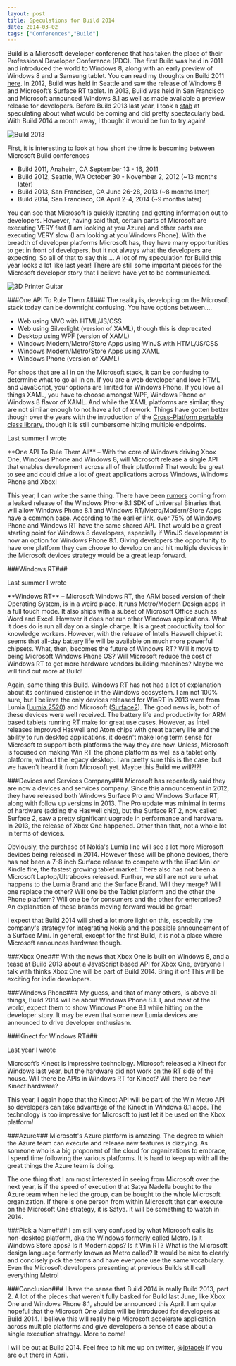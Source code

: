 ```yaml
---
layout: post
title: Speculations for Build 2014
date: 2014-03-02
tags: ["Conferences","Build"]
---
```


Build is a Microsoft developer conference that has taken the place of their Professional Developer Conference (PDC). The first
Build was held in 2011 and introduced the world to Windows 8, along with an early preview of Windows 8 and a Samsung tablet.
You can read my thoughts on Build 2011 [here](http://www.jptacek.com/2011/09/observations-from-microsofts-build-conference/).
In 2012, Build was held in Seattle and saw the release of Windows 8 and
Microsoft’s Surface RT tablet.  In 2013, Build was held in San Francisco and Microsoft announced Windows 8.1 as well as
made available a preview
release for developers. Before Build 2013 last year, I took a [stab](http://www.jptacek.com/2013/06/Speculation-Microsoft-Build/) at
 speculating about what would be coming and did pretty spectacularly bad. With Build 2014 a
month away, I thought it would be fun to try again!

![Build 2013](build2013.png)


First, it is interesting to look at how short the time is becoming between Microsoft Build conferences

* Build 2011, Anaheim, CA September 13 - 16, 2011
* Build 2012, Seattle, WA October 30 - November 2, 2012 (~13 months later)
* Build 2013, San Francisco, CA June 26-28, 2013 (~8 months later)
* Build 2014, San Francisco, CA April 2-4, 2014 (~9 months later)

You can see that Microsoft is quickly iterating and getting information out to developers. However, having said that, certain parts
of Microsoft are executing VERY fast (I am looking at you Azure) and other parts are executing VERY slow (I am looking at you Windows
Phone). With the breadth of developer platforms Microsoft has, they have many opportunities to get in front of developers, but it
not always what the developers are expecting. So all of that to say this.... A lot of my speculation for Build this year looks a lot like last year! There are still some
important pieces for the Microsoft developer story that I believe have yet to be communicated.

![3D Printer Guitar](guitar.jpg)

###One API To Rule Them All###
The reality is, developing on the Microsoft stack
today can be downright confusing. You have options between....

* Web using MVC with HTML/JS/CSS
* Web using Silverlight (version of XAML), though this is deprecated
* Desktop using WPF (version of XAML)
* Windows Modern/Metro/Store Apps using WinJS with HTML/JS/CSS
* Windows Modern/Metro/Store Apps using XAML
* Windows Phone (version of XAML)

For shops that are all in on the Microsoft stack, it can be confusing to determine what to go all in on. If you are a web developer
and love HTML and JavaScript, your options are limited for Windows Phone. If you love all things XAML, you have to choose amongst
WPF, Windows Phone or Windows 8 flavor of XAML. And while the XAML platforms are similar, they are not similar enough to not
have a lot of rework. Things have gotten better though over the years with the introduction of the [Cross-Platform portable class
library](http://www.hanselman.com/blog/CrossPlatformPortableClassLibrariesWithNETAreHappening.aspx), though it is still cumbersome hitting
multiple endpoints.

Last summer I wrote

<div class="well">
<p>**One API To Rule Them All** – With the core of Windows driving Xbox One, Windows Phone and Windows 8, will Microsoft release a single API that enables development across all of their platform? That would be great to see and could drive a lot of great applications across Windows, Windows Phone and Xbox!</p>
</div>

This year, I can write the same thing. There have been [rumors](http://www.wpcentral.com/rumor-windows-phone-81-ditch-back-button)
 coming from a leaked release of the Windows Phone 8.1 SDK of Universal Binaries that will allow Windows Phone 8.1 and Windows
 RT/Metro/Modern/Store Apps have a common base. According to the earlier link, over 75% of Windows Phone and Windows RT have
 the same shared API. That would be a great starting point for Windows 8 developers, especially if WinJS development is now an option
 for Windows Phone 8.1. Giving developers the opportunity to have one platform they can choose to develop on and hit multiple devices
 in the Microsoft devices strategy would be a great leap forward.

###Windows RT###

Last summer I wrote

<div class="well">
<p>**Windows RT** – Microsoft Windows RT, the ARM based version of their Operating System, is in a weird place. It runs Metro/Modern Design apps in a full touch mode. It also ships with a subset of Microsoft Office such as Word and Excel. However it does not run other Windows applications. What it does do is run all day on a single charge. It is a great productivity tool for knowledge workers. However, with the release of Intel’s Haswell chipset it seems that all-day battery life will be available on much more powerful chipsets. What, then, becomes the future of Windows RT? Will it move to being Microsoft Windows Phone OS? Will Microsoft reduce the cost of Windows RT to get more hardware vendors building machines? Maybe we will find out more at Build!</p>
</div>

Again, same thing this Build. Windows RT has not had a lot of explanation about its continued existence in the Windows ecosystem.
I am not 100% sure, but I believe the only devices released for WinRT in 2013 were from Lumia ([Lumia 2520](http://www.nokia.com/global/products/tablet/lumia2520/)) and Microsoft
([Surface2](http://www.microsoft.com/surface/en-us/products/surface-2)). The good news is, both of these devices were well received.
The battery life and productivity for ARM based tablets running RT make for great use cases. However, as Intel releases improved Haswell and Atom chips with great battery
life and the ability to run desktop applications, it doesn't make long term sense for Microsoft to support both platforms the way they are now.
Unless, Microsoft is focused on making Win RT the phone platform
as well as a tablet only platform, without the legacy desktop. I am pretty sure this is the case, but we haven't heard it from
Microsoft yet. Maybe this Build we will?!?!

###Devices and Services Company###
Microsoft has repeatedly said they are now a devices and services company. Since this announcement in 2012, they have released both Windows
Surface Pro and Windows Surface RT, along with follow up versions in 2013. The Pro update was minimal in terms of hardware (adding the Haswell chip),
but the Surface RT 2,
now called Surface 2, saw a pretty significant upgrade in performance and hardware. In 2013, the release of Xbox One happened. Other
than that, not a whole lot in terms of devices.

Obviously, the purchase of Nokia's Lumia line will see a lot more Microsoft devices being released in 2014.
However these will be phone devices, there
has not been a 7-8 inch Surface release to compete with the iPad Mini or Kindle fire, the fastest growing tablet market. There also has not been a
Microsoft Laptop/Ultrabooks released. Further, we still are not sure what happens
to the Lumia Brand and the Surface Brand. Will they merge? Will one replace the other? Will one be the Tablet platform and the other the
Phone platform? Will one be for consumers and the other for enterprises? An explanation of these brands moving forward would be great!

I expect that Build 2014 will shed a lot more light on this, especially the company's strategy for integrating Nokia and the possible
announcement of a Surface Mini. In general, except for the first Build, it is not a place where Microsoft announces hardware though.

###Xbox One###
With the news that Xbox One is built on Windows 8, and a tease at Build 2013 about a JavaScript based API for Xbox One, everyone
I talk with thinks Xbox One will be part of Build 2014. Bring it on! This will be exciting for indie developers.

###Windows Phone###
My guess, and that of many others, is above all things, Build 2014 will be about Windows Phone 8.1. I, and most of the world, expect them to show Windows Phone
8.1 while hitting on the developer story. It may be even that some new Lumia devices are announced to drive developer enthusiasm.

###Kinect for Windows RT###

Last year I wrote

<div class="well">
<p>Microsoft’s Kinect is impressive technology. Microsoft released a Kinect for Windows last year, but the hardware did not work on the RT side of the house. Will there be APIs in Windows RT for Kinect? Will there be new Kinect hardware?</p>
</div>

This year, I again hope that the Kinect API will be part of the Win Metro API so developers can take advantage of the Kinect in
Windows 8.1 apps. The technology is too impressive for Microsoft to just let it be used on the Xbox platform!

###Azure###
Microsoft's Azure platform is amazing. The degree to which the Azure team can execute and release new features is dizzying. As someone
who is a big proponent of the cloud for organizations to embrace, I spend time following the various platforms. It is hard to keep up
with all the great things the Azure team is doing.

The one
thing that I am most interested in seeing from Microsoft over the next year, is if the speed of execution that Satya Nadella bought to the Azure team
when he led the group, can be bought to the whole Microsoft organization. If there is one person from within Microsoft that can
execute on the Microsoft One strategy, it is Satya. It will be something to watch in 2014.

###Pick a Name###
I am still very confused by what Microsoft calls its non-desktop platform, aka the Windows formerly called Metro. Is it Windows Store apps?
Is it Modern apps? Is it Win RT? What is the Microsoft design language formerly known as Metro called? It would be nice to clearly and
concisely pick the terms and have everyone use the same vocabulary. Even the Microsoft developers presenting at previous Builds still call
everything Metro!

###Conclusion###
I have the sense that Build 2014 is really Build 2013, part 2. A lot of the pieces that weren't fully basked for Build last June, like Xbox One and Windows Phone 8.1,
 should
be announced this April. I am quite hopeful that the Microsoft One vision will be introduced for developers at Build 2014.
 I believe this will really help Microsoft accelerate application across multiple platforms and give developers a sense
 of ease about a single execution strategy. More to come!

 I will be out at Build 2014. Feel free to hit me up on twitter, [@jptacek](http://twitter.com/jptacek) if you are out there in
 April.